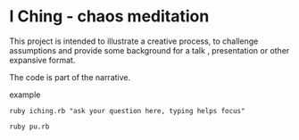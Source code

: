 # I Ching - chaos meditation

This project is intended to illustrate a creative process, to challenge assumptions and provide some background for a talk , presentation or other expansive format.

The code is part of the narrative.

example

```ruby iching.rb "ask your question here, typing helps focus"```

```ruby pu.rb ```
